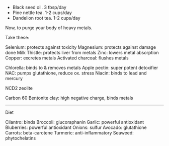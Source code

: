 - Black seed oil. 3 tbsp/day
- Pine nettle tea. 1-2 cups/day
- Dandelion root tea. 1-2 cups/day

Now, to purge your body of heavy metals.

Take these:

Selenium: protects against toxicity Magnesium: protects against damage done Milk Thistle: protects liver from metals Zinc: lowers metal absorption Copper: excretes metals Activated charcoal: flushes metals

Chlorella: binds to & removes metals Apple pectin: super potent detoxifier NAC: pumps glutathione, reduce ox. stress Niacin: binds to lead and mercury

NCD2 zeolite

Carbon 60 Bentonite clay: high negative charge, binds metals

---

Diet

Cilantro: binds Broccoli: glucoraphanin Garlic: powerful antioxidant Bluberries: powerful antioxidant Onions: sulfur Avocado: glutathione Carrots: beta-carotene Turmeric: anti-inflammatory Seaweed: phytochelatins